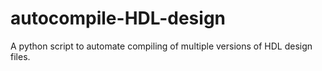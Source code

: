 # autocompile-HDL-design
A python script to automate compiling of multiple versions of HDL design files.

